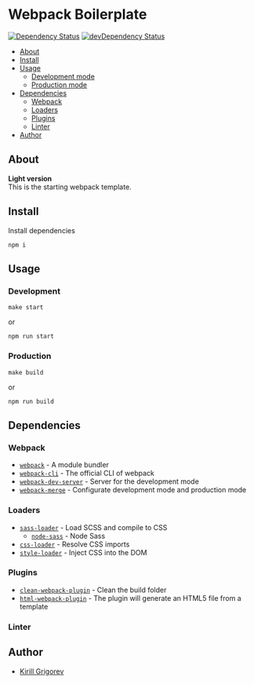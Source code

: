 # Webpack Boilerplate

[![Dependency Status](https://david-dm.org/GKoil/frontend-project-lvl2.svg)](https://david-dm.org/GKoil/Webpack-Boilerplate)
[![devDependency Status](https://david-dm.org/GKoil/frontend-project-lvl2/dev-status.svg)](https://david-dm.org/GKoil/Webpack-Boilerplate?type=dev)


* [About](#About)
* [Install](#Install)
* [Usage](#Usage)
  * [Development mode](#Development)
  * [Production mode](#Production)
* [Dependencies](#Dependencies)
  * [Webpack](#Webpack)
  * [Loaders](#Loaders)
  * [Plugins](#Plugins)
  * [Linter](#Linter)
* [Author](#Author)

## About
**Light version**
</br>
This is the starting webpack template.


## Install
Install dependencies
```
npm i
```

## Usage

### Development
```
make start
```
or
```
npm run start
```

### Production
```
make build
```
or
```
npm run build
```

## Dependencies
### Webpack
- [`webpack`](https://github.com/webpack/webpack) - A module bundler
- [`webpack-cli`](https://github.com/webpack/webpack-cli) - The official CLI of webpack
- [`webpack-dev-server`](https://github.com/webpack/webpack-dev-server) - Server for the development mode
- [`webpack-merge`](https://github.com/survivejs/webpack-merge) - Configurate development mode and production mode

### Loaders
- [`sass-loader`](https://webpack.js.org/loaders/sass-loader/) - Load SCSS and compile to CSS
  - [`node-sass`](https://github.com/sass/node-sass) - Node Sass
- [`css-loader`](https://webpack.js.org/loaders/css-loader/) - Resolve CSS imports
- [`style-loader`](https://webpack.js.org/loaders/style-loader/) - Inject CSS into the DOM
### Plugins
- [`clean-webpack-plugin`](https://github.com/johnagan/clean-webpack-plugin) - Clean the build folder
- [`html-webpack-plugin`](https://github.com/jantimon/html-webpack-plugin) - The plugin will generate an HTML5 file from a template

### Linter

## Author
- [Kirill Grigorev](https://github.com/GKoil)